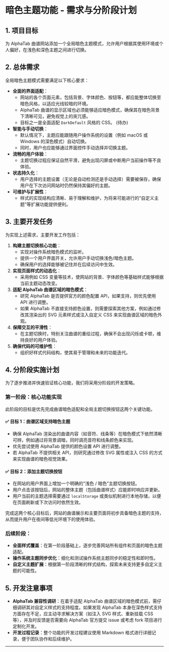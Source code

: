 
# 暗色主题功能 - 需求与分阶段计划

## 1. 项目目标

为 AlphaTab 曲谱网站添加一个全局暗色主题模式，允许用户根据其使用环境或个人偏好，在浅色和深色主题之间进行切换。

## 2. 总体需求

全局暗色主题模式需要满足以下核心要求：

* **全面的界面适配**：
    * 网站的各个页面元素，包括背景、字体颜色、按钮等，都应能整体切换至暗色风格，以适应光线较暗的环境。
    * AlphaTab 曲谱的显示区域也必须能够适应暗色模式，确保其在暗色背景下清晰可见，避免视觉上的突兀感。
    * 目标之一是全面适配 `DarkDefault` 风格的 CSS。 (待办)
* **智能与手动切换**：
    * 默认情况下，主题应能跟随用户操作系统的设置（例如 macOS 或 Windows 的深色模式）自动切换。
    * 同时，用户也应能够通过界面控件手动选择并切换主题。
* **流畅的用户体验**：
    * 主题切换过程应保证自然平滑，避免出现闪屏或中断用户当前操作等不良体验。
* **状态持久化**：
    * 用户选择的主题设置（无论是自动检测还是手动选择）需要被保存，确保用户在下次访问网站时仍然保持其偏好的主题。
* **可维护与扩展性**：
    * 样式的实现结构应清晰、易于理解和维护，为将来可能进行的“自定义主题”等扩展功能提供便利。

## 3. 主要开发任务

为实现上述需求，主要开发工作包括：

1.  **构建主题切换核心功能**：
    * 实现对操作系统暗色模式的监听。
    * 提供一个用户界面开关，允许用户手动切换浅色/暗色主题。
    * 确保用户的选择能够被记住并在后续访问中生效。
2.  **实现页面样式的动态化**：
    * 采用例如 CSS 变量等技术，使网站的背景、字体颜色等基础样式能够根据当前主题动态改变。
3.  **适配 AlphaTab 曲谱区域的暗色模式**：
    * 研究 AlphaTab 是否提供官方的颜色配置 API，如果支持，则优先使用 API 进行调整。
    * 如果 AlphaTab 不直接支持颜色设置，则需要探索其他方案，例如通过修改其渲染出的 SVG 元素样式或注入自定义 CSS 来实现曲谱区域的暗色外观。
4.  **保障交互的平滑性**：
    * 在主题切换时，特别关注曲谱的重绘过程，确保不会出现闪烁或卡顿，维持良好的用户体验。
5.  **确保代码的可维护性**：
    * 组织好样式代码结构，使其易于管理和未来的功能迭代。

## 4. 分阶段实施计划

为了逐步推进并快速验证核心功能，我们将采用分阶段的开发策略。

### 第一阶段：核心功能实现

此阶段的目标是优先完成曲谱暗色适配和全局主题切换按钮这两个关键功能。

#### ✅ 目标 1：曲谱区域支持暗色主题

* 确保 AlphaTab 渲染出的曲谱内容（如音符、线条等）在暗色模式下依然清晰可辨，例如通过将背景调暗，同时调亮音符和线条颜色来实现。
* 优先尝试使用 AlphaTab 提供的颜色设置 API 进行调整。
* 若 AlphaTab 不提供相关 API，则研究通过修改 SVG 属性或注入 CSS 的方式来实现曲谱的暗色视觉效果。

#### ✅ 目标 2：添加主题切换按钮

* 在网站的用户界面上增加一个明确的“浅色 / 暗色”主题切换按钮。
* 用户点击该按钮后，网站的整体主题（包括曲谱样式）应能即时响应并更新。
* 用户当前的主题选择需要通过 `localStorage` 或类似机制进行本地存储，以便在页面刷新或下次访问时依然生效。

完成这两个核心目标后，网站的曲谱展示和主要页面将初步具备暗色主题的支持，从而提升用户在夜间等低光环境下的使用体验。

### 后续阶段：

* **全面样式覆盖**：在第一阶段基础上，逐步完善网站所有组件和页面的暗色主题适配。
* **操作系统主题同步优化**：细化和测试操作系统主题同步的稳定性和即时性。
* **自定义主题扩展**：根据第一阶段清晰的样式结构，探索未来支持更多自定义主题的可能性。

## 5. 开发注意事项

* **AlphaTab 兼容性调研**：在着手适配 AlphaTab 曲谱区域的暗色模式前，需仔细调研其对自定义样式的支持程度。如果发现 AlphaTab 本身在深色样式支持方面存在不足，应主动寻求解决方案（如注入 SVG 样式、重新挂载 CSS 等），并及时反馈是否需要向 AlphaTab 官方提交 issue 或考虑 fork 项目进行定制化开发。
* **开发过程记录**：整个功能的开发过程建议使用 Markdown 格式进行详细记录，便于团队协作和后续维护。

---